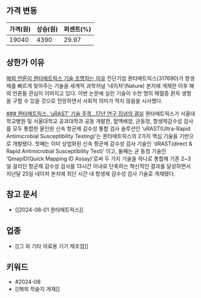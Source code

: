 ## 가격 변동
| 가격(원) | 상승(원) | 퍼센트(%) |
| ----- | ----- | ------ |
| 19040 | 4390  | 29.97  |
## 상한가 이유
[해외 언론이 퀀타매트릭스 기술 조명하는 이유](https://n.news.naver.com/mnews/article/018/0005804507)
진단기업 퀀타매트릭스(317690)가 항생제를 빠르게 찾아주는 기술을 세계적 과학저널 ‘네이처’(Nature) 본지에 게재한 이후 해외 언론들 관심이 이어지고 있다. 이번 논문에 실린 기술이 수천 명의 패혈증 환자 생명을 구할 수 있을 것으로 전망하면서 사회적 의미가 적지 않음을 시사했다.

[### 퀀타매트릭스, ‘uRAST’ 기술 주목...17년 연구 집념의 결실]()
퀀타매트릭스가 서울대학교병원 및 서울대학교 공과대학과 공동 개발한, 혈액배양, 균동정, 항생제감수성 검사를 모두 통합한 올인원 신속 항균제 감수성 통합 검사 솔루션인 ‘uRAST(Ultra-Rapid Antimicrobial Susceptibility Testing)’는 퀀타매트릭스의 2가지 핵심 기술을 기반으로 개발됐다. 첫째는 이미 상업화된 신속 항균제 감수성 검사 기술인 ‘dRAST(direct & Rapid Antimicrobial Susceptibility Test)’ 이고, 둘째는 균 동정 기술인 ‘QmapID(Quick Mapping ID Assay)’로써 두 가지 기술을 하나로 통합해 기존 2~3일 걸리던 항균제 감수성 검사를 13시간 이내로 단축하는 혁신적인 결과를 달성하면서 지난달 25일 네이처 본지에 최단 시간 내 항생제 감수성 검사 기술로 게재됐다.  
## 참고 문서
- [[2024-08-01 퀀타매트릭스]]
## 업종
- [[그 외 기타 의료용 기기 제조업]]
## 키워드
- #2024-08  
- [[해외 학술지 게재]]